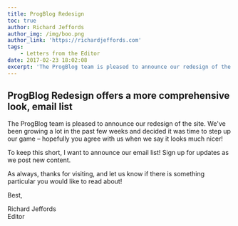 ```yaml
---
title: ProgBlog Redesign
toc: true
author: Richard Jeffords
author_img: /img/boo.png
author_link: 'https://richardjeffords.com'
tags:
    - Letters from the Editor
date: 2017-02-23 18:02:08
excerpt: 'The ProgBlog team is pleased to announce our redesign of the site.'
---
```

## ProgBlog Redesign offers a more comprehensive look, email list

The ProgBlog team is pleased to announce our redesign of the site.  We've been growing a lot in the past few weeks and decided it was time to step up our game – hopefully you agree with us when we say it looks much nicer!

To keep this short, I want to announce our email list! Sign up for updates as we post new content.

As always, thanks for visiting, and let us know if there is something particular you would like to read about!

Best,

Richard Jeffords<br>Editor
